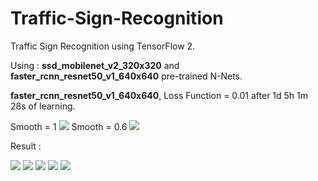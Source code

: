 # Traffic-Sign-Recognition
Traffic Sign Recognition using TensorFlow 2.

Using : **ssd_mobilenet_v2_320x320** and **faster_rcnn_resnet50_v1_640x640** pre-trained N-Nets.

**faster_rcnn_resnet50_v1_640x640**, Loss Function = 0.01 after 1d 5h 1m 28s of learning.

Smooth = 1
![](https://github.com/Mehdimk02/Traffic-Sign-Recognition/blob/main/Images/135696431_406867544100687_5266195984025535195_n.png)
Smooth = 0.6
![](https://github.com/Mehdimk02/Traffic-Sign-Recognition/blob/main/Images/135750568_715665585617766_6205272577333138865_n.png)

Result :

![](https://github.com/Mehdimk02/Traffic-Sign-Recognition/blob/main/Images/1.png)
![](https://github.com/Mehdimk02/Traffic-Sign-Recognition/blob/main/Images/4.png)
![](https://github.com/Mehdimk02/Traffic-Sign-Recognition/blob/main/Images/4_.png)
![](https://github.com/Mehdimk02/Traffic-Sign-Recognition/blob/main/Images/6.png)
![](https://github.com/Mehdimk02/Traffic-Sign-Recognition/blob/main/Images/7.png)
